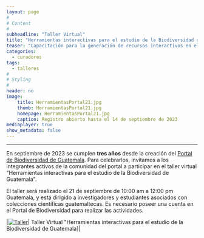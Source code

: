 ```yaml
---
layout: page
#
# Content
#
subheadline: "Taller Virtual"
title: "Herramientas interactivas para el estudio de la Biodiversidad de Guatemala"
teaser: "Capacitación para la generación de recursos interactivos en el Portal de Biodiversidad de Guatemala."
categories:
  - curadores
tags:
  - talleres
#
# Styling
#
header: no
image:
    title: HerramientasPortal21.jpg
    thumb: HerramientasPortal21.jpg
    homepage: HerramientasPortal21.jpg
    caption: Registro abierto hasta el 14 de septiembre de 2023
mediaplayer: true
show_metadata: false
---
```


---

En septiembre de 2023 se cumplen **tres años** desde la creación del [Portal de Biodiversidad de Guatemala](https://biodiversidad.gt). Para celebrarlos, invitamos a los integrantes activos de la comunidad del portal a participar en el taller virtual "Herramientas interactivas para el estudio de la Biodiversidad de Guatemala".

El taller será realizado el 21 de septiembre de 10:00 am a 12:00 pm Guatemala, y está dirigido a investigadores y estudiantes asociados con colecciones científicas guatemaltecas. Es necesario poseer una cuenta en el Portal de Biodiversidad para realizar las actividades. 

|[<img src="https://github.com/biodiversidadgt/docs/assets/69399374/ae52803f-e4ce-4678-8055-616d80d80cc6" alt="Taller">](https://asu.zoom.us/meeting/register/tZMsdeGhpzguE9waJmVnlj9AxBwFoNOh8ioG#/registration)| Taller Virtual "Herramientas interactivas para el estudio de la Biodiversidad de Guatemala]|

